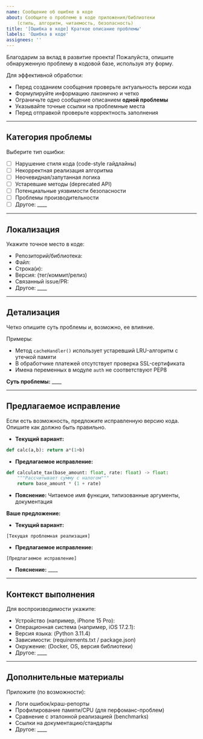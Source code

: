 ```yaml
---
name: Сообщение об ошибке в коде
about: Сообщите о проблеме в коде приложения/библиотеки
    (стиль, алгоритм, читаемость, безопасность)
title: '[Ошибка в коде] Краткое описание проблемы'
labels: 'Ошибка в коде'
assignees: ''
---
```


Благодарим за вклад в развитие проекта!
Пожалуйста, опишите обнаруженную проблему в кодовой базе, используя эту форму.

Для эффективной обработки:
- Перед созданием сообщения проверьте актуальность версии кода
- Формулируйте информацию лаконично и четко
- Ограничьте одно сообщение описанием **одной проблемы**
- Указывайте точные ссылки на проблемные места
- Перед отправкой проверьте корректность заполнения

---

## Категория проблемы
Выберите тип ошибки:
- [ ] Нарушение стиля кода (code-style гайдлайны)
- [ ] Некорректная реализация алгоритма
- [ ] Неочевидная/запутанная логика
- [ ] Устаревшие методы (deprecated API)
- [ ] Потенциальные уязвимости безопасности
- [ ] Проблемы производительности
- [ ] Другое: ____

---

## Локализация
Укажите точное место в коде:
- Репозиторий/библиотека:
- Файл:
- Строка(и):
- Версия: (тег/коммит/релиз)
- Связанный issue/PR:
- Другое: ____

---

## Детализация
Четко опишите суть проблемы и, возможно, ее влияние.

Примеры:
- Метод `cacheHandler()` использует устаревший LRU-алгоритм с утечкой памяти
- В обработчике платежей отсутствует проверка SSL-сертификата
- Имена переменных в модуле `auth` не соответствуют PEP8

**Суть проблемы:** ____

---

## Предлагаемое исправление
Если есть возможность, предложите исправленную версию кода.
Опишите как должно быть правильно.
- **Текущий вариант:**
```python
def calc(a,b): return a*(1+b)
```
- **Предлагаемое исправление:**
```python
def calculate_tax(base_amount: float, rate: float) -> float:
    """Рассчитывает сумму с налогом"""
    return base_amount * (1 + rate)
```
- **Пояснение:**  Читаемое имя функции, типизованные аргументы, документация

**Ваше предложение:**
- **Текущий вариант:**
```[язык]
[Текущая проблемная реализация]
```
- **Предлагаемое исправление:**
```[язык]
[Предлагаемое исправление]
```
- **Пояснение:** ____

---

## Контекст выполнения
Для воспроизводимости укажите:
- Устройство (например, iPhone 15 Pro):
- Операционная система (например, iOS 17.2.1):
- Версия языка: (Python 3.11.4)
- Зависимости: (requirements.txt / package.json)
- Окружение: (Docker, OS, версия библиотеки)
- Другое: ____

---

## Дополнительные материалы
Приложите (по возможности):
- Логи ошибок/краш-репорты
- Профилирование памяти/CPU (для перфоманс-проблем)
- Сравнение с эталонной реализацией (benchmarks)
- Ссылки на документацию/стандарты
- Другое: ____
